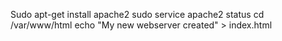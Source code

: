 Sudo apt-get install apache2
sudo service apache2 status 
cd /var/www/html
echo "My new webserver created" > index.html 
